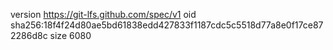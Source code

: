 version https://git-lfs.github.com/spec/v1
oid sha256:18f4f24d80ae5bd61838edd427833f1187cdc5c5518d77a8e0f17ce872286d8c
size 6080
